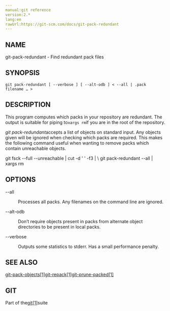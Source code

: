 ```yaml
---
manual:git reference
version:2.*
lang:en
rawUrl:https://git-scm.com/docs/git-pack-redundant
---
```



## NAME<a name="_name"></a>


git-pack-redundant - Find redundant pack files





## SYNOPSIS<a name="_synopsis"></a>

```
git pack-redundant [ --verbose ] [ --alt-odb ] < --all | .pack filename …​ >
```




## DESCRIPTION<a name="_description"></a>


This program computes which packs in your repository are redundant. The output is suitable for piping to`xargs rm`if you are in the root of the repository.




<em>git pack-redundant</em>accepts a list of objects on standard input. Any objects given will be ignored when checking which packs are required. This makes the following command useful when wanting to remove packs which contain unreachable objects.




git fsck --full --unreachable | cut -d &#39; &#39; -f3 | \ git pack-redundant --all | xargs rm





## OPTIONS<a name="_options"></a>
<dl><dt id='git-pack-redundant---all'>--all</dt><dd>

Processes all packs. Any filenames on the command line are ignored.

</dd><dt id='git-pack-redundant---alt-odb'>--alt-odb</dt><dd>

Don’t require objects present in packs from alternate object directories to be present in local packs.

</dd><dt id='git-pack-redundant---verbose'>--verbose</dt><dd>

Outputs some statistics to stderr. Has a small performance penalty.

</dd></dl>



## SEE ALSO<a name="_see_also"></a>


[git-pack-objects[1]](%5380  "")[git-repack[1]](%5311  "")[git-prune-packed[1]](%5382  "")





## GIT<a name="_git"></a>


Part of the[git[1]](%2248  "")suite





